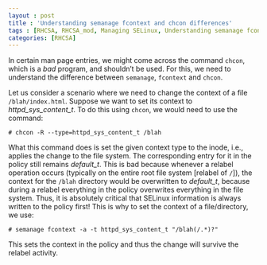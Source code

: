 ```yaml
---
layout : post
title : 'Understanding semanage fcontext and chcon differences'
tags : [RHCSA, RHCSA_mod, Managing SELinux, Understanding semanage fcontext and chcon differences]
categories: [RHCSA]
---
```



In certain man page entries, we might come across the command `chcon`,
which is a *bad* program, and shouldn’t be used. For this, we need to
understand the difference between `semanage`, `fcontext` and `chcon`.

Let us consider a scenario where we need to change the context of a file
`/blah/index.html`. Suppose we want to set its context to
*httpd\_sys\_content\_t*. To do this using `chcon`, we would need to use
the command:

``` console
# chcon -R --type=httpd_sys_content_t /blah
```

What this command does is set the given context type to the inode, i.e.,
applies the change to the file system. The corresponding entry for it in
the policy still remains *default\_t*. This is bad because whenever a
relabel operation occurs (typically on the entire root file system
\[relabel of `/`\]), the context for the `/blah` directory would be
overwritten to *default\_t*, because during a relabel everything in the
policy overwrites everything in the file system. Thus, it is absolutely
critical that SELinux information is always written to the policy
first\! This is why to set the context of a file/directory, we use:

``` console
# semanage fcontext -a -t httpd_sys_content_t "/blah(/.*)?"
```

This sets the context in the policy and thus the change will survive the
relabel activity.
